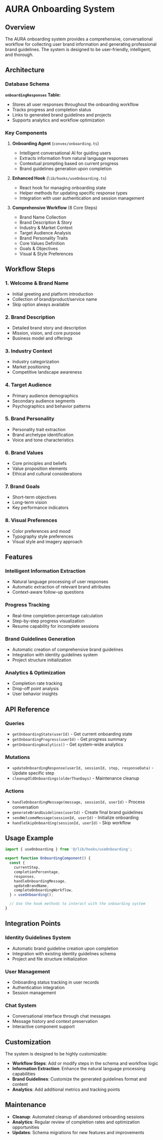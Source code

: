 # AURA Onboarding System

## Overview

The AURA onboarding system provides a comprehensive, conversational workflow for collecting user brand information and generating professional brand guidelines. The system is designed to be user-friendly, intelligent, and thorough.

## Architecture

### Database Schema

**`onboardingResponses` Table:**
- Stores all user responses throughout the onboarding workflow
- Tracks progress and completion status
- Links to generated brand guidelines and projects
- Supports analytics and workflow optimization

### Key Components

1. **Onboarding Agent** (`convex/onboarding.ts`)
   - Intelligent conversational AI for guiding users
   - Extracts information from natural language responses
   - Contextual prompting based on current progress
   - Brand guidelines generation upon completion

2. **Enhanced Hook** (`lib/hooks/useOnboarding.ts`)
   - React hook for managing onboarding state
   - Helper methods for updating specific response types
   - Integration with user authentication and session management

3. **Comprehensive Workflow** (8 Core Steps)
   - Brand Name Collection
   - Brand Description & Story
   - Industry & Market Context
   - Target Audience Analysis
   - Brand Personality Traits
   - Core Values Definition
   - Goals & Objectives
   - Visual & Style Preferences

## Workflow Steps

### 1. Welcome & Brand Name
- Initial greeting and platform introduction
- Collection of brand/product/service name
- Skip option always available

### 2. Brand Description
- Detailed brand story and description
- Mission, vision, and core purpose
- Business model and offerings

### 3. Industry Context
- Industry categorization
- Market positioning
- Competitive landscape awareness

### 4. Target Audience
- Primary audience demographics
- Secondary audience segments
- Psychographics and behavior patterns

### 5. Brand Personality
- Personality trait extraction
- Brand archetype identification
- Voice and tone characteristics

### 6. Brand Values
- Core principles and beliefs
- Value proposition elements
- Ethical and cultural considerations

### 7. Brand Goals
- Short-term objectives
- Long-term vision
- Key performance indicators

### 8. Visual Preferences
- Color preferences and mood
- Typography style preferences
- Visual style and imagery approach

## Features

### Intelligent Information Extraction
- Natural language processing of user responses
- Automatic extraction of relevant brand attributes
- Context-aware follow-up questions

### Progress Tracking
- Real-time completion percentage calculation
- Step-by-step progress visualization
- Resume capability for incomplete sessions

### Brand Guidelines Generation
- Automatic creation of comprehensive brand guidelines
- Integration with identity guidelines system
- Project structure initialization

### Analytics & Optimization
- Completion rate tracking
- Drop-off point analysis
- User behavior insights

## API Reference

### Queries
- `getOnboardingState(userId)` - Get current onboarding state
- `getOnboardingProgress(userId)` - Get progress summary
- `getOnboardingAnalytics()` - Get system-wide analytics

### Mutations
- `updateOnboardingResponse(userId, sessionId, step, responseData)` - Update specific step
- `cleanupOldOnboardings(olderThanDays)` - Maintenance cleanup

### Actions
- `handleOnboardingMessage(message, sessionId, userId)` - Process conversation
- `generateBrandGuidelines(userId)` - Create final brand guidelines
- `sendWelcomeMessage(sessionId, userId)` - Initialize onboarding
- `handleSkipOnboarding(sessionId, userId)` - Skip workflow

## Usage Example

```typescript
import { useOnboarding } from '@/lib/hooks/useOnboarding';

export function OnboardingComponent() {
  const {
    currentStep,
    completionPercentage,
    responses,
    handleOnboardingMessage,
    updateBrandName,
    completeOnboardingWorkflow,
  } = useOnboarding();

  // Use the hook methods to interact with the onboarding system
}
```

## Integration Points

### Identity Guidelines System
- Automatic brand guideline creation upon completion
- Integration with existing identity guidelines schema
- Project and file structure initialization

### User Management
- Onboarding status tracking in user records
- Authentication integration
- Session management

### Chat System
- Conversational interface through chat messages
- Message history and context preservation
- Interactive component support

## Customization

The system is designed to be highly customizable:

- **Workflow Steps**: Add or modify steps in the schema and workflow logic
- **Information Extraction**: Enhance the natural language processing capabilities
- **Brand Guidelines**: Customize the generated guidelines format and content
- **Analytics**: Add additional metrics and tracking points

## Maintenance

- **Cleanup**: Automated cleanup of abandoned onboarding sessions
- **Analytics**: Regular review of completion rates and optimization opportunities
- **Updates**: Schema migrations for new features and improvements
